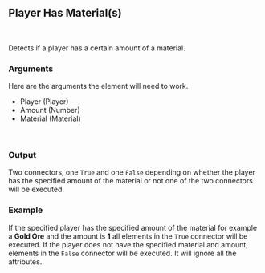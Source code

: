 ## Player Has Material(s)
<br>

Detects if a player has a certain amount of a material.
<br>

### Arguments
Here are the arguments the element will need to work.
<br>

- Player (Player)
- Amount (Number)
- Material (Material)
<br>

### Output
Two connectors, one `True` and one `False` depending on whether the player has the specified amount of the material or not one of the two connectors will be executed.
<br>

### Example
If the specified player has the specified amount of the material for example a **Gold Ore** and the amount is **1** all elements in the `True` connector will be executed. If the player does not have the specified material and amount, elements in the `False` connector will be executed. It will ignore all the attributes.
